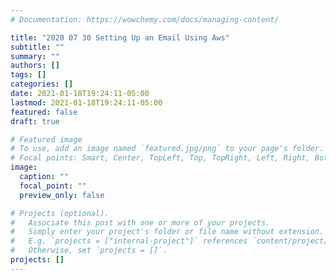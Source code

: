 ```yaml
---
# Documentation: https://wowchemy.com/docs/managing-content/

title: "2020 07 30 Setting Up an Email Using Aws"
subtitle: ""
summary: ""
authors: []
tags: []
categories: []
date: 2021-01-18T19:24:11-05:00
lastmod: 2021-01-18T19:24:11-05:00
featured: false
draft: true

# Featured image
# To use, add an image named `featured.jpg/png` to your page's folder.
# Focal points: Smart, Center, TopLeft, Top, TopRight, Left, Right, BottomLeft, Bottom, BottomRight.
image:
  caption: ""
  focal_point: ""
  preview_only: false

# Projects (optional).
#   Associate this post with one or more of your projects.
#   Simply enter your project's folder or file name without extension.
#   E.g. `projects = ["internal-project"]` references `content/project/deep-learning/index.md`.
#   Otherwise, set `projects = []`.
projects: []
---
```

